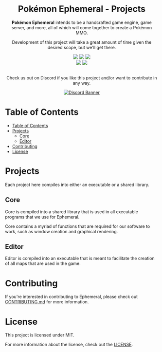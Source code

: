 <div align="center">
  <!-- <img src="./app/images/Assets/banner.png" title="Pokemon Ephemeral Logo" alt="Pokemon Ephemeral Logo" /> -->
  <h1 align="center">Pok&eacute;mon Ephemeral - Projects</h1>

  **Pok&eacute;mon Ephemeral** intends to be a handcrafted game engine, game server, and more, all of which will come together to create a Pok&eacute;mon MMO.

  Development of this project will take a great amount of time given the desired scope, but we'll get there.

  <img src="https://img.shields.io/github/issues/Toxocious/Ephemeral?style=for-the-badge&logo=appveyor" />
  <img src="https://img.shields.io/github/forks/Toxocious/Ephemeral?style=for-the-badge&logo=appveyor" />
  <img src="https://img.shields.io/github/stars/Toxocious/Ephemeral?style=for-the-badge&logo=appveyor" />
  <br />
  <img src="https://img.shields.io/github/license/Toxocious/Ephemeral?style=for-the-badge&logo=appveyor" />
  <a href="https://visitorbadge.io/status?path=https%3A%2F%2Fgithub.com%2FToxocious%Ephemeral">
    <img src="https://api.visitorbadge.io/api/visitors?path=https%3A%2F%2Fgithub.com%2FToxocious%Ephemeral&countColor=%2337d67a" />
  </a>
  <br /><br />

  Check us out on Discord if you like this project and/or want to contribute in any way.

  <a href="https://discord.gg/XMsJqZJJeT" target="_blank">
    <img src="https://discord.com/api/guilds/1122601344839188582/widget.png?style=banner2" alt="Discord Banner" />
  </a>
</div>



# Table of Contents
- [Table of Contents](#table-of-contents)
- [Projects](#projects)
  - [Core](#core)
  - [Editor](#editor)
- [Contributing](#contributing)
- [License](#license)



# Projects
Each project here compiles into either an executable or a shared library.

## Core
Core is compiled into a shared library that is used in all executable programs that we use for Ephemeral.

Core contains a myriad of functions that are required for our software to work, such as window creation and graphical rendering.

## Editor
Editor is compiled into an executable that is meant to facilitate the creation of all maps that are used in the game.



# Contributing
If you're interested in contributing to Ephemeral, please check out [CONTRIBUTING.md](Docs/CONTRIBUTING.md) for more information.



# License
This project is licensed under MIT.

For more information about the license, check out the [LICENSE](LICENSE).
